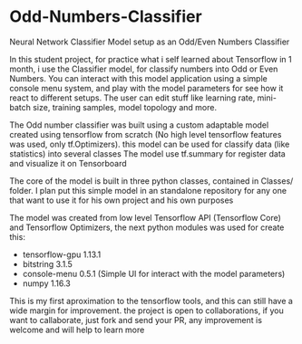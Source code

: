 # Odd-Numbers-Classifier
Neural Network Classifier Model setup as an Odd/Even Numbers Classifier

In this student project, for practice what i self learned about Tensorflow in 1 month, i use the Classifier model, for classify numbers into Odd or Even Numbers.
You can interact with this model application using a simple console menu system, and play with the model parameters for see how it react to different setups.
The user can edit stuff like learning rate, mini-batch size, training samples, model topology and more.

The Odd number classifier was built using a custom adaptable model created using tensorflow from scratch 
(No high level tensorflow features was used, only tf.Optimizers). this model can be used for classify data (like statistics) into several classes
The model use tf.summary for register data and visualize it on Tensorboard

The core of the model is built in three python classes, contained in Classes/ folder. 
I plan put this simple model in an standalone repository for any one that want to use it for his own project and his own purposes

The model was created from low level Tensorflow API (Tensorflow Core) and Tensorflow Optimizers, the next python modules was used for create this:

- tensorflow-gpu 1.13.1
- bitstring 3.1.5
- console-menu 0.5.1 (Simple UI for interact with the model parameters)
- numpy 1.16.3

This is my first aproximation to the tensorflow tools, and this can still have a wide margin for improvement. 
the project is open to collaborations, if you want to callaborate, just fork and send your PR, any improvement is welcome and will help to learn more